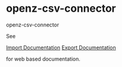 openz-csv-connector
===================

openz-csv-connector

See

[Import Documentation](https://cdn.rawgit.com/HAWAIHAWAI/openz-csv-connector/master/openz-csv-import/doc/index.html)
[Export Documentation](https://cdn.rawgit.com/HAWAIHAWAI/openz-csv-connector/master/openz-csv-export/doc/index.html)

for web based documentation.
